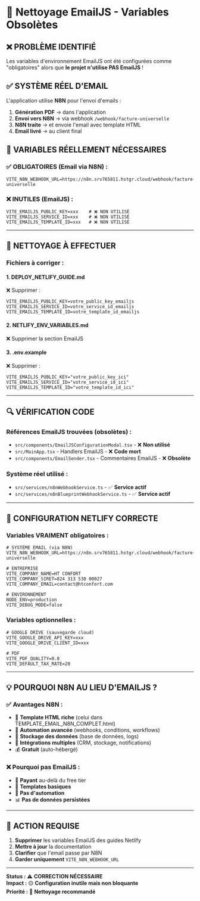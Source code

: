 # 🧹 Nettoyage EmailJS - Variables Obsolètes

## ❌ **PROBLÈME IDENTIFIÉ**

Les variables d'environnement EmailJS ont été configurées comme "obligatoires" alors que **le projet n'utilise PAS EmailJS** !

## ✅ **SYSTÈME RÉEL D'EMAIL**

L'application utilise **N8N** pour l'envoi d'emails :

1. **Génération PDF** → dans l'application 
2. **Envoi vers N8N** → via webhook `/webhook/facture-universelle`
3. **N8N traite** → et envoie l'email avec template HTML
4. **Email livré** → au client final

## 🔧 **VARIABLES RÉELLEMENT NÉCESSAIRES**

### ✅ **OBLIGATOIRES (Email via N8N) :**
```env
VITE_N8N_WEBHOOK_URL=https://n8n.srv765811.hstgr.cloud/webhook/facture-universelle
```

### ❌ **INUTILES (EmailJS) :**
```env
VITE_EMAILJS_PUBLIC_KEY=xxx    # ❌ NON UTILISÉ
VITE_EMAILJS_SERVICE_ID=xxx    # ❌ NON UTILISÉ  
VITE_EMAILJS_TEMPLATE_ID=xxx   # ❌ NON UTILISÉ
```

---

## 🧹 **NETTOYAGE À EFFECTUER**

### Fichiers à corriger :

#### 1. **DEPLOY_NETLIFY_GUIDE.md**
❌ Supprimer :
```env
VITE_EMAILJS_PUBLIC_KEY=votre_public_key_emailjs
VITE_EMAILJS_SERVICE_ID=votre_service_id_emailjs
VITE_EMAILJS_TEMPLATE_ID=votre_template_id_emailjs
```

#### 2. **NETLIFY_ENV_VARIABLES.md**
❌ Supprimer la section EmailJS

#### 3. **.env.example**
❌ Supprimer :
```env
VITE_EMAILJS_PUBLIC_KEY="votre_public_key_ici"
VITE_EMAILJS_SERVICE_ID="votre_service_id_ici"
VITE_EMAILJS_TEMPLATE_ID="votre_template_id_ici"
```

---

## 🔍 **VÉRIFICATION CODE**

### Références EmailJS trouvées (obsolètes) :
- `src/components/EmailJSConfigurationModal.tsx` - ❌ **Non utilisé**
- `src/MainApp.tsx` - Handlers EmailJS - ❌ **Code mort**
- `src/components/EmailSender.tsx` - Commentaires EmailJS - ❌ **Obsolète**

### Système réel utilisé :
- `src/services/n8nWebhookService.ts` - ✅ **Service actif**
- `src/services/n8nBlueprintWebhookService.ts` - ✅ **Service actif**

---

## 🚀 **CONFIGURATION NETLIFY CORRECTE**

### Variables VRAIMENT obligatoires :
```env
# SYSTÈME EMAIL (via N8N)
VITE_N8N_WEBHOOK_URL=https://n8n.srv765811.hstgr.cloud/webhook/facture-universelle

# ENTREPRISE  
VITE_COMPANY_NAME=HT CONFORT
VITE_COMPANY_SIRET=824 313 530 00027
VITE_COMPANY_EMAIL=contact@htconfort.com

# ENVIRONNEMENT
NODE_ENV=production
VITE_DEBUG_MODE=false
```

### Variables optionnelles :
```env
# GOOGLE DRIVE (sauvegarde cloud)
VITE_GOOGLE_DRIVE_API_KEY=xxx
VITE_GOOGLE_DRIVE_CLIENT_ID=xxx

# PDF
VITE_PDF_QUALITY=0.8
VITE_DEFAULT_TAX_RATE=20
```

---

## 💡 **POURQUOI N8N AU LIEU D'EMAILJS ?**

### ✅ **Avantages N8N :**
- 🎯 **Template HTML riche** (celui dans TEMPLATE_EMAIL_N8N_COMPLET.html)
- 🔄 **Automation avancée** (webhooks, conditions, workflows)
- 💾 **Stockage des données** (base de données, logs)
- 🔗 **Intégrations multiples** (CRM, stockage, notifications)
- 💰 **Gratuit** (auto-hébergé)

### ❌ **Pourquoi pas EmailJS :**
- 💸 **Payant** au-delà du free tier
- 📧 **Templates basiques** 
- 🚫 **Pas d'automation**
- 📊 **Pas de données persistées**

---

## 🎯 **ACTION REQUISE**

1. **Supprimer** les variables EmailJS des guides Netlify
2. **Mettre à jour** la documentation 
3. **Clarifier** que l'email passe par N8N
4. **Garder uniquement** `VITE_N8N_WEBHOOK_URL`

---

**Status :** ⚠️ **CORRECTION NÉCESSAIRE**  
**Impact :** 🟡 **Configuration inutile mais non bloquante**  
**Priorité :** 🔧 **Nettoyage recommandé**

